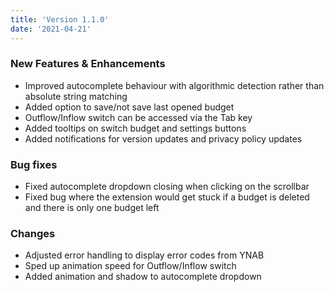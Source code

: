 ```yaml
---
title: 'Version 1.1.0'
date: '2021-04-21'
---
```

### New Features & Enhancements
- Improved autocomplete behaviour with algorithmic detection rather than absolute string matching
- Added option to save/not save last opened budget
- Outflow/Inflow switch can be accessed via the Tab key
- Added tooltips on switch budget and settings buttons
- Added notifications for version updates and privacy policy updates

### Bug fixes
- Fixed autocomplete dropdown closing when clicking on the scrollbar
- Fixed bug where the extension would get stuck if a budget is deleted and there is only one budget left

### Changes
- Adjusted error handling to display error codes from YNAB
- Sped up animation speed for Outflow/Inflow switch
- Added animation and shadow to autocomplete dropdown